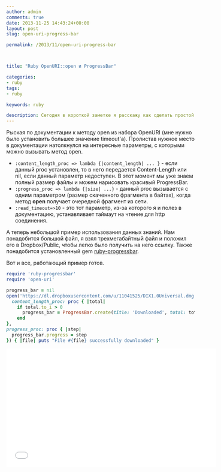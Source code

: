 ```yaml
---
author: admin
comments: true
date: 2013-11-25 14:43:24+00:00
layout: post
slug: open-uri-progress-bar

permalink: /2013/11/open-uri-progress-bar



title: "Ruby OpenURI::open и ProgressBar"

categories:
- ruby
tags:
- ruby

keywords: ruby

description: Сегодня в короткой заметке я расскажу как сделать простой progressbar, отображающий процесс скачивания, к примеру, большого файла.
---
```


Рыская по документации к методу open из набора OpenURI (мне нужно было установить большее значение timeout'а). Пролистав нужное место в документации натолкнулся на интересные параметры, с которыми можно вызывать метод open.<!--more-->

* `:content_length_proc => lambda {|content_length| ... }` - если данный proc установлен, то в него передается Content-Length или nil, если данный параметр недоступен. В этот момент мы уже знаем полный размер файлы и можем нарисовать красивый ProgressBar.
* `:progress_proc => lambda {|size| ...}` - данный proc вызывается с одним параметром (размер скаченного фрагмента в байтах), когда метод **open** получает очередной фрагмент из сети.
* `:read_timeout=>10` - это тот параметр, из-за которого я и полез в документацию, устанавливает таймаут на чтение для http соединения.

А теперь небольшой пример использования данных знаний. Нам понадобится большой файл, я взял трехмегабайтный файл и положил его в Dropbox/Public, чтобы легко было получить на него ссылку. Также понадобится установленный gem [ruby-progressbar](https://github.com/jfelchner/ruby-progressbar).

Вот и все, работающий пример готов.

``` ruby
require 'ruby-progressbar'
require 'open-uri'

progress_bar = nil
open('https://dl.dropboxusercontent.com/u/11041525/DIX1.0Universal.dmg',
  content_length_proc: proc { |total|
    if total.to_i > 0
      progress_bar = ProgressBar.create(title: 'Downloaded', total: total)
    end
},
progress_proc: proc { |step|
  progress_bar.progress = step
}) { |file| puts "File #{file} successfully downloaded" }
```

<iframe width="560" height="315" src="//www.youtube.com/embed/SIWBIl1oRrc" frameborder="0" allowfullscreen></iframe>
